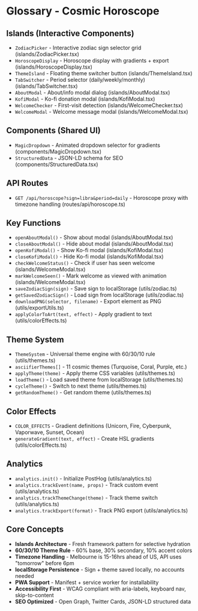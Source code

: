 # Glossary - Cosmic Horoscope

## Islands (Interactive Components)
- `ZodiacPicker` - Interactive zodiac sign selector grid (islands/ZodiacPicker.tsx)
- `HoroscopeDisplay` - Horoscope display with gradients + export (islands/HoroscopeDisplay.tsx)
- `ThemeIsland` - Floating theme switcher button (islands/ThemeIsland.tsx)
- `TabSwitcher` - Period selector (daily/weekly/monthly) (islands/TabSwitcher.tsx)
- `AboutModal` - About/info modal dialog (islands/AboutModal.tsx)
- `KofiModal` - Ko-fi donation modal (islands/KofiModal.tsx)
- `WelcomeChecker` - First-visit detection (islands/WelcomeChecker.tsx)
- `WelcomeModal` - Welcome message modal (islands/WelcomeModal.tsx)

## Components (Shared UI)
- `MagicDropdown` - Animated dropdown selector for gradients (components/MagicDropdown.tsx)
- `StructuredData` - JSON-LD schema for SEO (components/StructuredData.tsx)

## API Routes
- `GET /api/horoscope?sign=libra&period=daily` - Horoscope proxy with timezone handling (routes/api/horoscope.ts)

## Key Functions
- `openAboutModal()` - Show about modal (islands/AboutModal.tsx)
- `closeAboutModal()` - Hide about modal (islands/AboutModal.tsx)
- `openKofiModal()` - Show Ko-fi modal (islands/KofiModal.tsx)
- `closeKofiModal()` - Hide Ko-fi modal (islands/KofiModal.tsx)
- `checkWelcomeStatus()` - Check if user has seen welcome (islands/WelcomeModal.tsx)
- `markWelcomeSeen()` - Mark welcome as viewed with animation (islands/WelcomeModal.tsx)
- `saveZodiacSign(sign)` - Save sign to localStorage (utils/zodiac.ts)
- `getSavedZodiacSign()` - Load sign from localStorage (utils/zodiac.ts)
- `downloadPNG(selector, filename)` - Export element as PNG (utils/exportUtils.ts)
- `applyColorToArt(text, effect)` - Apply gradient to text (utils/colorEffects.ts)

## Theme System
- `ThemeSystem` - Universal theme engine with 60/30/10 rule (utils/themes.ts)
- `asciifierThemes[]` - 11 cosmic themes (Turquoise, Coral, Purple, etc.)
- `applyTheme(theme)` - Apply theme CSS variables (utils/themes.ts)
- `loadTheme()` - Load saved theme from localStorage (utils/themes.ts)
- `cycleTheme()` - Switch to next theme (utils/themes.ts)
- `getRandomTheme()` - Get random theme (utils/themes.ts)

## Color Effects
- `COLOR_EFFECTS` - Gradient definitions (Unicorn, Fire, Cyberpunk, Vaporwave, Sunset, Ocean)
- `generateGradient(text, effect)` - Create HSL gradients (utils/colorEffects.ts)

## Analytics
- `analytics.init()` - Initialize PostHog (utils/analytics.ts)
- `analytics.trackEvent(name, props)` - Track custom event (utils/analytics.ts)
- `analytics.trackThemeChange(theme)` - Track theme switch (utils/analytics.ts)
- `analytics.trackExport(format)` - Track PNG export (utils/analytics.ts)

## Core Concepts
- **Islands Architecture** - Fresh framework pattern for selective hydration
- **60/30/10 Theme Rule** - 60% base, 30% secondary, 10% accent colors
- **Timezone Handling** - Melbourne is 15-16hrs ahead of US, API uses "tomorrow" before 6pm
- **localStorage Persistence** - Sign + theme saved locally, no accounts needed
- **PWA Support** - Manifest + service worker for installability
- **Accessibility First** - WCAG compliant with aria-labels, keyboard nav, skip-to-content
- **SEO Optimized** - Open Graph, Twitter Cards, JSON-LD structured data
